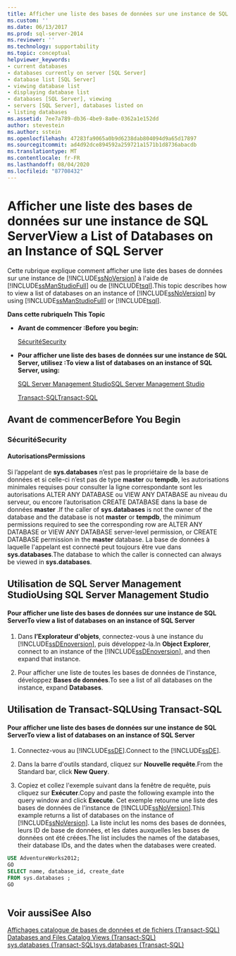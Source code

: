 ```yaml
---
title: Afficher une liste des bases de données sur une instance de SQL Server | Microsoft Docs
ms.custom: ''
ms.date: 06/13/2017
ms.prod: sql-server-2014
ms.reviewer: ''
ms.technology: supportability
ms.topic: conceptual
helpviewer_keywords:
- current databases
- databases currently on server [SQL Server]
- database list [SQL Server]
- viewing database list
- displaying database list
- databases [SQL Server], viewing
- servers [SQL Server], databases listed on
- listing databases
ms.assetid: 7ee7a789-db36-4be9-8a0e-0362a1e152dd
author: stevestein
ms.author: sstein
ms.openlocfilehash: 47283fa9065a0b9d6238dab804094d9a65d17897
ms.sourcegitcommit: ad4d92dce894592a259721a1571b1d8736abacdb
ms.translationtype: MT
ms.contentlocale: fr-FR
ms.lasthandoff: 08/04/2020
ms.locfileid: "87708432"
---
```

# <a name="view-a-list-of-databases-on-an-instance-of-sql-server"></a><span data-ttu-id="795ef-102">Afficher une liste des bases de données sur une instance de SQL Server</span><span class="sxs-lookup"><span data-stu-id="795ef-102">View a List of Databases on an Instance of SQL Server</span></span>
  <span data-ttu-id="795ef-103">Cette rubrique explique comment afficher une liste des bases de données sur une instance de [!INCLUDE[ssNoVersion](../../includes/ssnoversion-md.md)] à l'aide de [!INCLUDE[ssManStudioFull](../../includes/ssmanstudiofull-md.md)] ou de [!INCLUDE[tsql](../../includes/tsql-md.md)].</span><span class="sxs-lookup"><span data-stu-id="795ef-103">This topic describes how to view a list of databases on an instance of [!INCLUDE[ssNoVersion](../../includes/ssnoversion-md.md)] by using [!INCLUDE[ssManStudioFull](../../includes/ssmanstudiofull-md.md)] or [!INCLUDE[tsql](../../includes/tsql-md.md)].</span></span>  
  
 <span data-ttu-id="795ef-104">**Dans cette rubrique**</span><span class="sxs-lookup"><span data-stu-id="795ef-104">**In This Topic**</span></span>  
  
-   <span data-ttu-id="795ef-105">**Avant de commencer :**</span><span class="sxs-lookup"><span data-stu-id="795ef-105">**Before you begin:**</span></span>  
  
     [<span data-ttu-id="795ef-106">Sécurité</span><span class="sxs-lookup"><span data-stu-id="795ef-106">Security</span></span>](#Security)  
  
-   <span data-ttu-id="795ef-107">**Pour afficher une liste des bases de données sur une instance de SQL Server, utilisez :**</span><span class="sxs-lookup"><span data-stu-id="795ef-107">**To view a list of databases on an instance of SQL Server, using:**</span></span>  
  
     [<span data-ttu-id="795ef-108">SQL Server Management Studio</span><span class="sxs-lookup"><span data-stu-id="795ef-108">SQL Server Management Studio</span></span>](#SSMSProcedure)  
  
     [<span data-ttu-id="795ef-109">Transact-SQL</span><span class="sxs-lookup"><span data-stu-id="795ef-109">Transact-SQL</span></span>](#TsqlProcedure)  
  
##  <a name="before-you-begin"></a><a name="BeforeYouBegin"></a> <span data-ttu-id="795ef-110">Avant de commencer</span><span class="sxs-lookup"><span data-stu-id="795ef-110">Before You Begin</span></span>  
  
###  <a name="security"></a><a name="Security"></a> <span data-ttu-id="795ef-111">Sécurité</span><span class="sxs-lookup"><span data-stu-id="795ef-111">Security</span></span>  
  
####  <a name="permissions"></a><a name="Permissions"></a> <span data-ttu-id="795ef-112">Autorisations</span><span class="sxs-lookup"><span data-stu-id="795ef-112">Permissions</span></span>  
 <span data-ttu-id="795ef-113">Si l’appelant de **sys.databases** n’est pas le propriétaire de la base de données et si celle-ci n’est pas de type **master** ou **tempdb**, les autorisations minimales requises pour consulter la ligne correspondante sont les autorisations ALTER ANY DATABASE ou VIEW ANY DATABASE au niveau du serveur, ou encore l’autorisation CREATE DATABASE dans la base de données **master** .</span><span class="sxs-lookup"><span data-stu-id="795ef-113">If the caller of **sys.databases** is not the owner of the database and the database is not **master** or **tempdb**, the minimum permissions required to see the corresponding row are ALTER ANY DATABASE or VIEW ANY DATABASE server-level permission, or CREATE DATABASE permission in the **master** database.</span></span> <span data-ttu-id="795ef-114">La base de données à laquelle l'appelant est connecté peut toujours être vue dans **sys.databases**.</span><span class="sxs-lookup"><span data-stu-id="795ef-114">The database to which the caller is connected can always be viewed in **sys.databases**.</span></span>  
  
##  <a name="using-sql-server-management-studio"></a><a name="SSMSProcedure"></a> <span data-ttu-id="795ef-115">Utilisation de SQL Server Management Studio</span><span class="sxs-lookup"><span data-stu-id="795ef-115">Using SQL Server Management Studio</span></span>  
  
#### <a name="to-view-a-list-of-databases-on-an-instance-of-sql-server"></a><span data-ttu-id="795ef-116">Pour afficher une liste des bases de données sur une instance de SQL Server</span><span class="sxs-lookup"><span data-stu-id="795ef-116">To view a list of databases on an instance of SQL Server</span></span>  
  
1.  <span data-ttu-id="795ef-117">Dans **l’Explorateur d'objets**, connectez-vous à une instance du [!INCLUDE[ssDEnoversion](../../includes/ssdenoversion-md.md)], puis développez-la.</span><span class="sxs-lookup"><span data-stu-id="795ef-117">In **Object Explorer**, connect to an instance of the [!INCLUDE[ssDEnoversion](../../includes/ssdenoversion-md.md)], and then expand that instance.</span></span>  
  
2.  <span data-ttu-id="795ef-118">Pour afficher une liste de toutes les bases de données de l'instance, développez **Bases de données**.</span><span class="sxs-lookup"><span data-stu-id="795ef-118">To see a list of all databases on the instance, expand **Databases**.</span></span>  
  
##  <a name="using-transact-sql"></a><a name="TsqlProcedure"></a> <span data-ttu-id="795ef-119">Utilisation de Transact-SQL</span><span class="sxs-lookup"><span data-stu-id="795ef-119">Using Transact-SQL</span></span>  
  
#### <a name="to-view-a-list-of-databases-on-an-instance-of-sql-server"></a><span data-ttu-id="795ef-120">Pour afficher une liste des bases de données sur une instance de SQL Server</span><span class="sxs-lookup"><span data-stu-id="795ef-120">To view a list of databases on an instance of SQL Server</span></span>  
  
1.  <span data-ttu-id="795ef-121">Connectez-vous au [!INCLUDE[ssDE](../../includes/ssde-md.md)].</span><span class="sxs-lookup"><span data-stu-id="795ef-121">Connect to the [!INCLUDE[ssDE](../../includes/ssde-md.md)].</span></span>  
  
2.  <span data-ttu-id="795ef-122">Dans la barre d'outils standard, cliquez sur **Nouvelle requête**.</span><span class="sxs-lookup"><span data-stu-id="795ef-122">From the Standard bar, click **New Query**.</span></span>  
  
3.  <span data-ttu-id="795ef-123">Copiez et collez l'exemple suivant dans la fenêtre de requête, puis cliquez sur **Exécuter**.</span><span class="sxs-lookup"><span data-stu-id="795ef-123">Copy and paste the following example into the query window and click **Execute**.</span></span> <span data-ttu-id="795ef-124">Cet exemple retourne une liste des bases de données de l'instance de [!INCLUDE[ssNoVersion](../../includes/ssnoversion-md.md)].</span><span class="sxs-lookup"><span data-stu-id="795ef-124">This example returns a list of databases on the instance of [!INCLUDE[ssNoVersion](../../includes/ssnoversion-md.md)].</span></span> <span data-ttu-id="795ef-125">La liste inclut les noms des bases de données, leurs ID de base de données, et les dates auxquelles les bases de données ont été créées.</span><span class="sxs-lookup"><span data-stu-id="795ef-125">The list includes the names of the databases, their database IDs, and the dates when the databases were created.</span></span>  
  
```sql  
USE AdventureWorks2012;  
GO  
SELECT name, database_id, create_date  
FROM sys.databases ;  
GO  
  
```  
  
## <a name="see-also"></a><span data-ttu-id="795ef-126">Voir aussi</span><span class="sxs-lookup"><span data-stu-id="795ef-126">See Also</span></span>  
 <span data-ttu-id="795ef-127">[Affichages catalogue de bases de données et de fichiers &#40;Transact-SQL&#41;](/sql/relational-databases/system-catalog-views/databases-and-files-catalog-views-transact-sql) </span><span class="sxs-lookup"><span data-stu-id="795ef-127">[Databases and Files Catalog Views &#40;Transact-SQL&#41;](/sql/relational-databases/system-catalog-views/databases-and-files-catalog-views-transact-sql) </span></span>  
 [<span data-ttu-id="795ef-128">sys.databases &#40;Transact-SQL&#41;</span><span class="sxs-lookup"><span data-stu-id="795ef-128">sys.databases &#40;Transact-SQL&#41;</span></span>](/sql/relational-databases/system-catalog-views/sys-databases-transact-sql)  
  
  
